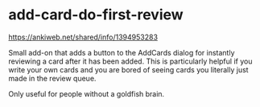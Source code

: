 # add-card-do-first-review
https://ankiweb.net/shared/info/1394953283

Small add-on that adds a button to the AddCards dialog for instantly reviewing a card after it has been added.
This is particularly helpful if you write your own cards and you are bored of seeing cards you literally just made in the review queue.

Only useful for people without a goldfish brain.
